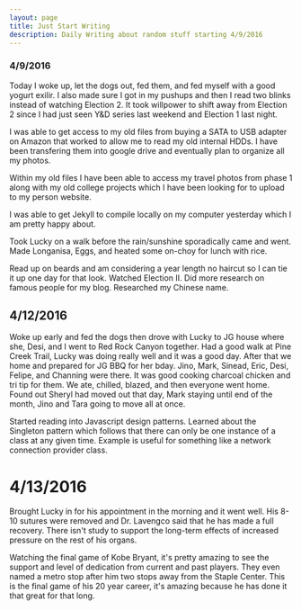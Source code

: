 ```yaml
---
layout: page
title: Just Start Writing
description: Daily Writing about random stuff starting 4/9/2016
---
```


### 4/9/2016

Today I woke up, let the dogs out, fed them, and fed myself with a good yogurt exilir.  I also made sure I got in my pushups and then I read two blinks instead of watching Election 2.  It took willpower to shift away from Election 2 since I had just seen Y&D series last weekend and Election 1 last night.

I was able to get access to my old files from buying a SATA to USB adapter on Amazon that worked to allow me to read my old internal HDDs.  I have been transfering them into google drive and eventually plan to organize all my photos.

Within my old files I have been able to access my travel photos from phase 1 along with my old college projects which I have been looking for to upload to my person website.

I was able to get Jekyll to compile locally on my computer yesterday which I am pretty happy about.

Took Lucky on a walk before the rain/sunshine sporadically came and went. Made Longanisa, Eggs, and heated some on-choy for lunch with rice.  

Read up on beards and am considering a year length no haircut so I can tie it up one day for that look. Watched Election II. Did more research on famous people for my blog.  Researched my Chinese name.

## 4/12/2016

Woke up early and fed the dogs then drove with Lucky to JG house where she, Desi, and I went to Red Rock Canyon together.  Had a good walk at Pine Creek Trail, Lucky was doing really well and it was a good day.  After that we home and prepared for JG BBQ for her bday. Jino, Mark, Sinead, Eric, Desi, Felipe, and Channing were there.  It was good cooking charcoal chicken and tri tip for them.  We ate, chilled, blazed, and then everyone went home.  Found out Sheryl had moved out that day, Mark staying until end of the month, Jino and Tara going to move all at once.

Started reading into Javascript design patterns.  Learned about the Singleton pattern which follows that there can only be one instance of a class at any given time.  Example is useful for something like a network connection provider class.

# 4/13/2016

Brought Lucky in for his appointment in the morning and it went well.  His 8-10 sutures were removed and Dr. Lavengco said that he has made a full recovery.  There isn't study to support the long-term effects of increased pressure on the rest of his organs.

Watching the final game of Kobe Bryant, it's pretty amazing to see the support and level of dedication from current and past players.  They even named a metro stop after him two stops away from the Staple Center.  This is the final game of his 20 year career, it's amazing because he has done it that great for that long.
